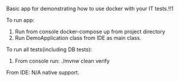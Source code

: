 Basic app for demonstrating how to use docker with your IT tests.!!1

To run app:
1. Run from console docker-compose up from project directory
2. Run DemoApplication class from IDE as main class.

To run all tests(including DB tests):
1. From console run: ./mvnw clean verify

From IDE:
N/A native support.
